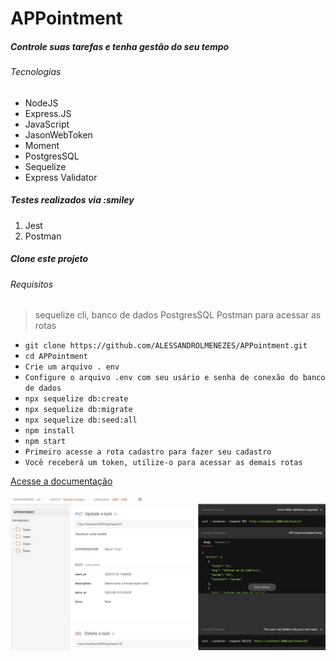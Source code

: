 # APPointment

##### Controle suas tarefas e tenha gestão do seu tempo

###### Tecnologias

- NodeJS
- Express.JS
- JavaScript
- JasonWebToken
- Moment
- PostgresSQL
- Sequelize
- Express Validator

##### Testes realizados via :smiley

1. Jest
2. Postman

##### Clone este projeto
###### Requisitos 

> sequelize cli, 
> banco de dados PostgresSQL
> Postman para acessar as rotas 

- `git clone https://github.com/ALESSANDROLMENEZES/APPointment.git`
- `cd APPointment`
- `Crie um arquivo . env `
- `Configure o arquivo .env com seu usário e senha de conexão do banco de dados`
- `npx sequelize db:create`
- `npx sequelize db:migrate`
- `npx sequelize db:seed:all`
- `npm install`
- `npm start`
- `Primeiro acesse a rota cadastro para fazer seu cadastro`
- `Você receberá um token, utilize-o para acessar as demais rotas`

[Acesse a documentação](https://web.postman.co/collections/9702967-278dd71f-4826-4a65-8074-15ba2aeb086d?version=latest&workspace=99ecdfd7-fccb-4e1b-869f-b47f7650364e#210c43cb-433a-4f01-b46f-7776e73c6a7d "Acesse a documentação")

[![DOCUMENTAÇÃO](./doc/API_DOC.jpg "DOCUMENTAÇÃO")](./doc/API_DOC.jpg "DOCUMENTAÇÃO")
